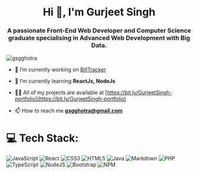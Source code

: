 <h1 align="center">Hi 👋, I'm Gurjeet Singh</h1>

<h3 align="center">A passionate Front-End Web Developer and Computer Science graduate specialising in Advanced Web Development with Big Data.</h3>

<p align="left"> <img src="https://komarev.com/ghpvc/?username=gsgghotra&label=Profile%20views&color=0e75b6&style=flat" alt="gsgghotra" /> </p>

- 🔭 I’m currently working on [BillTracker](https://github.com/gsgghotra/BillTracker)

- 🌱 I’m currently learning **ReactJs, NodeJs**

- 👨‍💻 All of my projects are available at [https://bit.ly/GurjeetSingh-portfolio](https://bit.ly/GurjeetSingh-portfolio)

- 📫 How to reach me **gsgghotra@gmail.com**


# 💻 Tech Stack:
![JavaScript](https://img.shields.io/badge/javascript-%23323330.svg?style=for-the-badge&logo=javascript&logoColor=%23F7DF1E) 
![React](https://img.shields.io/badge/react-%2320232a.svg?style=for-the-badge&logo=react&logoColor=%2361DAFB) 
![CSS3](https://img.shields.io/badge/css3-%231572B6.svg?style=for-the-badge&logo=css3&logoColor=white) 
![HTML5](https://img.shields.io/badge/html5-%23E34F26.svg?style=for-the-badge&logo=html5&logoColor=white) 
![Java](https://img.shields.io/badge/java-%23ED8B00.svg?style=for-the-badge&logo=openjdk&logoColor=white) 
![Markdown](https://img.shields.io/badge/markdown-%23000000.svg?style=for-the-badge&logo=markdown&logoColor=white) 
![PHP](https://img.shields.io/badge/php-%23777BB4.svg?style=for-the-badge&logo=php&logoColor=white) 
![TypeScript](https://img.shields.io/badge/typescript-%23007ACC.svg?style=for-the-badge&logo=typescript&logoColor=white) 
![NodeJS](https://img.shields.io/badge/node.js-6DA55F?style=for-the-badge&logo=node.js&logoColor=white) 
![Bootstrap](https://img.shields.io/badge/bootstrap-%238511FA.svg?style=for-the-badge&logo=bootstrap&logoColor=white) 
![NPM](https://img.shields.io/badge/NPM-%23CB3837.svg?style=for-the-badge&logo=npm&logoColor=white)
